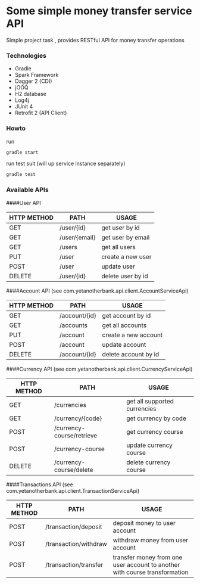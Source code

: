 # Some simple money transfer service API

Simple project task , provides RESTful API for money transfer operations

### Technologies
- Gradle
- Spark Framework
- Dagger 2 (CDI)
- jOOQ
- H2 database
- Log4j
- JUnit 4
- Retrofit 2 (API Client)

### Howto 
run
```sh
gradle start
```

run test suit (will up service instance separately)
```sh
gradle test
```

### Available APIs

####User API

| HTTP METHOD | PATH | USAGE |
| -----------| ------ | ------ |
| GET | /user/{id} | get user by id | 
| GET | /user/{email} | get user by email | 
| GET | /users | get all users | 
| PUT | /user | create a new user | 
| POST | /user | update user | 
| DELETE | /user/{id} | delete user by id | 

####Account API (see com.yetanotherbank.api.client.AccountServiceApi)

| HTTP METHOD | PATH | USAGE |
| -----------| ------ | ------ |
| GET | /account/{id} | get account by id | 
| GET | /accounts | get all accounts | 
| PUT | /account | create a new account | 
| POST | /account | update account | 
| DELETE | /account/{id} | delete account by id | 

####Currency API (see com.yetanotherbank.api.client.CurrencyServiceApi)

| HTTP METHOD | PATH | USAGE |
| -----------| ------ | ------ |
| GET | /currencies | get all supported currencies | 
| GET | /currency/{code} | get currency by code | 
| POST | /currency-course/retrieve | get currency course | 
| POST | /currency-course | update currency course | 
| DELETE | /currency-course/delete | delete currency course | 

####Transactions API (see com.yetanotherbank.api.client.TransactionServiceApi)

| HTTP METHOD | PATH | USAGE |
| -----------| ------ | ------ |
| POST | /transaction/deposit | deposit money to user account | 
| POST | /transaction/withdraw | withdraw money from user account | 
| POST | /transaction/transfer | transfer money from one user account to another with course transformation | 

